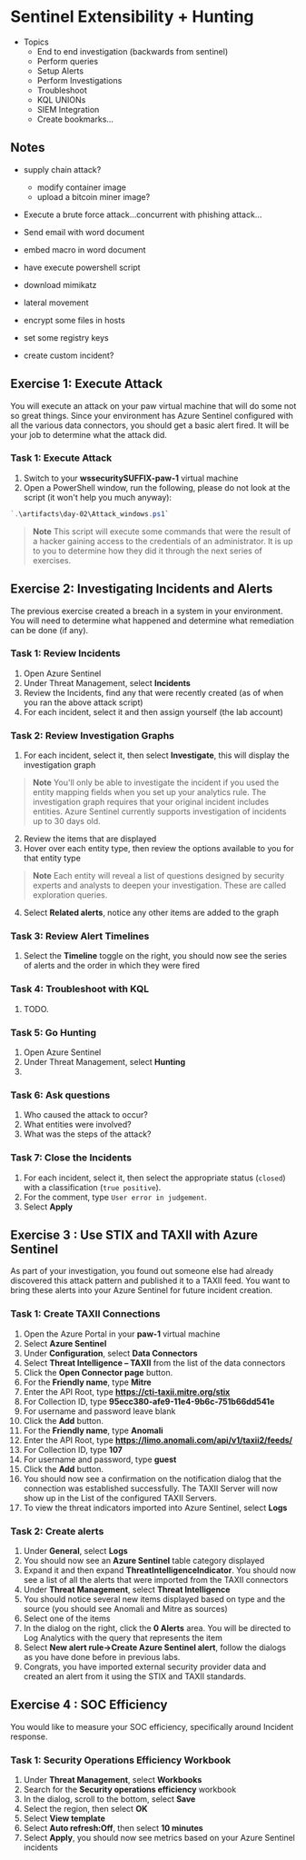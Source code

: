 # Sentinel Extensibility + Hunting

- Topics
  - End to end investigation (backwards from sentinel)
  - Perform queries
  - Setup Alerts
  - Perform Investigations
  - Troubleshoot
  - KQL UNIONs
  - SIEM Integration
  - Create bookmarks...

## Notes

- supply chain attack?
  - modify container image
  - upload a bitcoin miner image?

- Execute a brute force attack...concurrent with phishing attack...
- Send email with word document
- embed macro in word document
- have execute powershell script
- download mimikatz
- lateral movement
- encrypt some files in hosts
- set some registry keys

- create custom incident?

## Exercise 1: Execute Attack

You will execute an attack on your paw virtual machine that will do some not so great things. Since your environment has Azure Sentinel configured with all the various data connectors, you should get a basic alert fired. It will be your job to determine what the attack did.

### Task 1: Execute Attack

1. Switch to your **wssecuritySUFFIX-paw-1** virtual machine
2. Open a PowerShell window, run the following, please do not look at the script (it won't help you much anyway):

```PowerShell
`.\artifacts\day-02\Attack_windows.ps1`
```

> **Note** This script will execute some commands that were the result of a hacker gaining access to the credentials of an administrator.  It is up to you to determine how they did it through the next series of exercises.

## Exercise 2: Investigating Incidents and Alerts

The previous exercise created a breach in a system in your environment. You will need to determine what happened and determine what remediation can be done (if any).

### Task 1: Review Incidents

1. Open Azure Sentinel
2. Under Threat Management, select **Incidents**
3. Review the Incidents, find any that were recently created (as of when you ran the above attack script)
4. For each incident, select it and then assign yourself (the lab account)

### Task 2: Review Investigation Graphs

1. For each incident, select it, then select **Investigate**, this will display the investigation graph

> **Note** You'll only be able to investigate the incident if you used the entity mapping fields when you set up your analytics rule. The investigation graph requires that your original incident includes entities. Azure Sentinel currently supports investigation of incidents up to 30 days old.

2. Review the items that are displayed
3. Hover over each entity type, then review the options available to you for that entity type

> **Note** Each entity will reveal a list of questions designed by security experts and analysts to deepen your investigation. These are called exploration queries.

4. Select **Related alerts**, notice any other items are added to the graph

### Task 3: Review Alert Timelines

1. Select the **Timeline** toggle on the right, you should now see the series of alerts and the order in which they were fired

### Task 4: Troubleshoot with KQL

1. TODO.

### Task 5: Go Hunting

1. Open Azure Sentinel
2. Under Threat Management, select **Hunting**
3. 

### Task 6: Ask questions

1. Who caused the attack to occur?
2. What entities were involved?
3. What was the steps of the attack?

### Task 7: Close the Incidents

1. For each incident, select it, then select the appropriate status (`closed`) with a classification (`true positive`).
2. For the comment, type `User error in judgement`.
3. Select **Apply**

## Exercise 3 : Use STIX and TAXII with Azure Sentinel

As part of your investigation, you found out someone else had already discovered this attack pattern and published it to a TAXII feed. You want to bring these alerts into your Azure Sentinel for future incident creation.

### Task 1: Create TAXII Connections

1. Open the Azure Portal in your **paw-1** virtual machine
2. Select **Azure Sentinel**
3. Under **Configuration**, select **Data Connectors**
4. Select **Threat Intelligence – TAXII** from the list of the data connectors
5. Click the **Open Connector page** button.
6. For the **Friendly name**, type **Mitre**
7. Enter the API Root, type **https://cti-taxii.mitre.org/stix**
8. For Collection ID, type **95ecc380-afe9-11e4-9b6c-751b66dd541e**
9. For username and password leave blank
10. Click the **Add** button.
11. For the **Friendly name**, type **Anomali**
12. Enter the API Root, type **https://limo.anomali.com/api/v1/taxii2/feeds/**
13. For Collection ID, type **107**
14. For username and password, type **guest**
15. Click the **Add** button.
16. You should now see a confirmation on the notification dialog that the connection was established successfully. The TAXII Server will now show up in the List of the configured TAXII Servers.
17. To view the threat indicators imported into Azure Sentinel, select **Logs**

### Task 2: Create alerts

1. Under **General**, select **Logs**
2. You should now see an **Azure Sentinel** table category displayed
3. Expand it and then expand **ThreatIntelligenceIndicator**. You should now see a list of all the alerts that were imported from the TAXII connectors
4. Under **Threat Management**, select **Threat Intelligence**
5. You should notice several new items displayed based on type and the source (you should see Anomali and Mitre as sources)
6. Select one of the items
7. In the dialog on the right, click the **0 Alerts** area. You will be directed to Log Analytics with the query that represents the item
8. Select **New alert rule->Create Azure Sentinel alert**, follow the dialogs as you have done before in previous labs.
9. Congrats, you have imported external security provider data and created an alert from it using the STIX and TAXII standards.

## Exercise 4 : SOC Efficiency

You would like to measure your SOC efficiency, specifically around Incident response.

### Task 1: Security Operations Efficiency Workbook

1. Under **Threat Management**, select **Workbooks**
2. Search for the **Security operations efficiency** workbook
3. In the dialog, scroll to the bottom, select **Save**
4. Select the region, then select **OK**
5. Select **View template**
6. Select **Auto refresh:Off**, then select **10 minutes**
7. Select **Apply**, you should now see metrics based on your Azure Sentinel incidents
